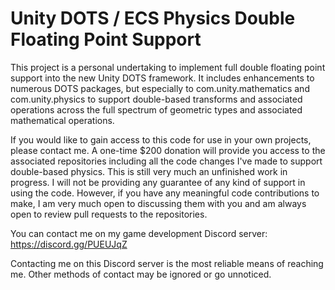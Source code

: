 # Unity DOTS / ECS Physics Double Floating Point Support

This project is a personal undertaking to implement full double floating point support into the new Unity DOTS framework. It includes enhancements to numerous DOTS packages, but especially to com.unity.mathematics and com.unity.physics to support double-based transforms and associated operations across the full spectrum of geometric types and associated mathematical operations.

If you would like to gain access to this code for use in your own projects, please contact me. A one-time $200 donation will provide you access to the associated repositories including all the code changes I've made to support double-based physics. This is still very much an unfinished work in progress. I will not be providing any guarantee of any kind of support in using the code. However, if you have any meaningful code contributions to make, I am very much open to discussing them with you and am always open to review pull requests to the repositories.

You can contact me on my game development Discord server: https://discord.gg/PUEUJqZ

Contacting me on this Discord server is the most reliable means of reaching me. Other methods of contact may be ignored or go unnoticed.
